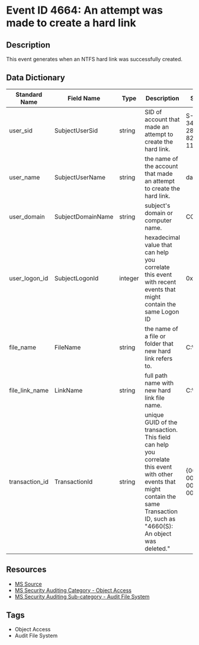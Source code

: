 # Event ID 4664: An attempt was made to create a hard link

## Description
This event generates when an NTFS hard link was successfully created.

## Data Dictionary
|Standard Name|Field Name|Type|Description|Sample Value|
|---|---|---|---|---|
|user_sid|SubjectUserSid|string|SID of account that made an attempt to create the hard link.|S-1-5-21-3457937927-2839227994-823803824-1104|
|user_name|SubjectUserName|string|the name of the account that made an attempt to create the hard link.|dadmin|
|user_domain|SubjectDomainName|string|subject's domain or computer name.|CONTOSO|
|user_logon_id|SubjectLogonId|integer|hexadecimal value that can help you correlate this event with recent events that might contain the same Logon ID|0x43659|
|file_name|FileName|string|the name of a file or folder that new hard link refers to.|C:\notepad.exe|
|file_link_name|LinkName|string|full path name with new hard link file name.|C:\Docs\My.exe|
|transaction_id|TransactionId|string|unique GUID of the transaction. This field can help you correlate this event with other events that might contain the same Transaction ID, such as "4660(S): An object was deleted."|{00000000-0000-0000-0000-000000000000}|

## Resources
* [MS Source](https://github.com/MicrosoftDocs/windows-itpro-docs/blob/master/windows/security/threat-protection/auditing/event-4664.md)
* [MS Security Auditing Category - Object Access](https://docs.microsoft.com/en-us/windows/security/threat-protection/auditing/advanced-security-audit-policy-settings#object-access)
* [MS Security Auditing Sub-category - Audit File System](https://github.com/MicrosoftDocs/windows-itpro-docs/tree/master/windows/security/threat-protection/auditing/audit-file-system.md)

## Tags
* Object Access
* Audit File System
